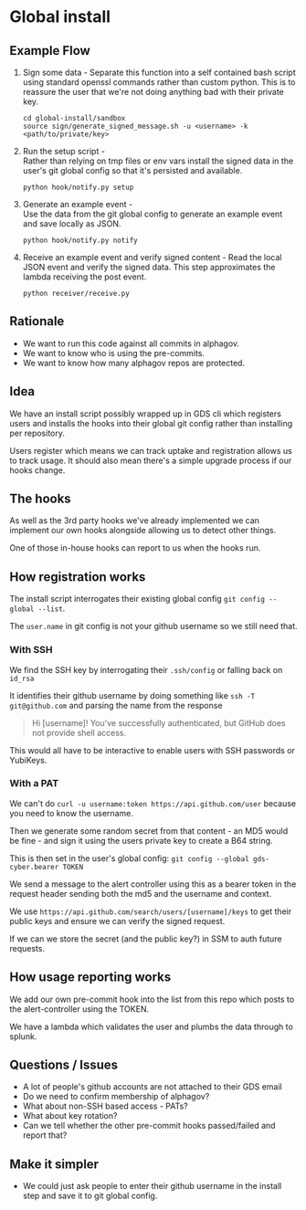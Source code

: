 # Global install 

## Example Flow 

1. Sign some data - 
    Separate this function into a self contained bash script using standard 
    openssl commands rather than custom python. This is to reassure the user 
    that we're not doing anything bad with their private key. 
    ```buildoutcfg
    cd global-install/sandbox
    source sign/generate_signed_message.sh -u <username> -k <path/to/private/key>
    ```
2. Run the setup script -  
    Rather than relying on tmp files or env vars install the signed data in the 
    user's git global config so that it's persisted and available. 
    ```buildoutcfg
    python hook/notify.py setup
    ```
3. Generate an example event -  
    Use the data from the git global config to generate an example event and 
    save locally as JSON.
    ```buildoutcfg
    python hook/notify.py notify
    ```
4. Receive an example event and verify signed content - 
    Read the local JSON event and verify the signed data. This step 
    approximates the lambda receiving the post event.   
    ```buildoutcfg
    python receiver/receive.py
    ```

## Rationale

* We want to run this code against all commits in alphagov.
* We want to know who is using the pre-commits. 
* We want to know how many alphagov repos are protected. 

## Idea 

We have an install script possibly wrapped up in GDS cli which registers 
users and installs the hooks into their global git config rather than 
installing per repository. 

Users register which means we can track uptake and registration allows us 
to track usage. It should also mean there's a simple upgrade process if our 
hooks change. 

## The hooks 

As well as the 3rd party hooks we've already implemented we can implement 
our own hooks alongside allowing us to detect other things. 

One of those in-house hooks can report to us when the hooks run. 

## How registration works 

The install script interrogates their existing global config 
`git config --global --list`. 

The `user.name` in git config is not your github username so we still 
need that.

### With SSH

We find the SSH key by interrogating their `.ssh/config` or falling 
back on `id_rsa`  

It identifies their github username by doing something like 
`ssh -T git@github.com` and parsing the name from the response

>  Hi [username]! You've successfully authenticated, but GitHub does not provide shell access.

This would all have to be interactive to enable users with SSH passwords 
or YubiKeys.

### With a PAT 

We can't do 
`curl -u username:token https://api.github.com/user` because you need 
to know the username.

Then we generate some random secret from that content - an MD5 would be 
fine - and sign it using the users private key to create a B64 string. 

This is then set in the user's global config:
`git config --global gds-cyber.bearer TOKEN`

We send a message to the alert controller using this as a bearer token 
in the request header sending both the md5 and the username and context.

We use `https://api.github.com/search/users/[username]/keys` to get 
their public keys and ensure we can verify the signed request. 

If we can we store the secret (and the public key?) in SSM to auth future
requests. 

## How usage reporting works

We add our own pre-commit hook into the list from this repo which posts 
to the alert-controller using the TOKEN. 

We have a lambda which validates the user and plumbs the data through to 
splunk.

## Questions / Issues 

* A lot of people's github accounts are not attached to their GDS email
* Do we need to confirm membership of alphagov? 
* What about non-SSH based access - PATs?
* What about key rotation?
* Can we tell whether the other pre-commit hooks passed/failed 
    and report that?
    
## Make it simpler 

* We could just ask people to enter their github username in the install 
step and save it to git global config.

